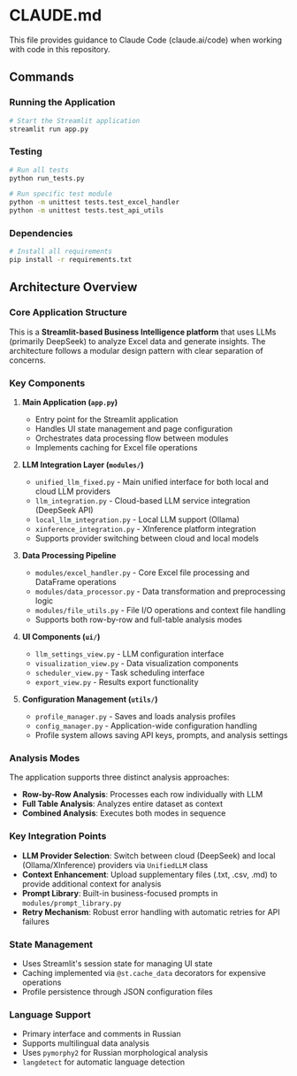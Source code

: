 # CLAUDE.md

This file provides guidance to Claude Code (claude.ai/code) when working with code in this repository.

## Commands

### Running the Application
```bash
# Start the Streamlit application
streamlit run app.py
```

### Testing
```bash
# Run all tests
python run_tests.py

# Run specific test module
python -m unittest tests.test_excel_handler
python -m unittest tests.test_api_utils
```

### Dependencies
```bash
# Install all requirements
pip install -r requirements.txt
```

## Architecture Overview

### Core Application Structure
This is a **Streamlit-based Business Intelligence platform** that uses LLMs (primarily DeepSeek) to analyze Excel data and generate insights. The architecture follows a modular design pattern with clear separation of concerns.

### Key Components

1. **Main Application (`app.py`)**
   - Entry point for the Streamlit application
   - Handles UI state management and page configuration
   - Orchestrates data processing flow between modules
   - Implements caching for Excel file operations

2. **LLM Integration Layer (`modules/`)**
   - `unified_llm_fixed.py` - Main unified interface for both local and cloud LLM providers
   - `llm_integration.py` - Cloud-based LLM service integration (DeepSeek API)
   - `local_llm_integration.py` - Local LLM support (Ollama)
   - `xinference_integration.py` - XInference platform integration
   - Supports provider switching between cloud and local models

3. **Data Processing Pipeline**
   - `modules/excel_handler.py` - Core Excel file processing and DataFrame operations
   - `modules/data_processor.py` - Data transformation and preprocessing logic
   - `modules/file_utils.py` - File I/O operations and context file handling
   - Supports both row-by-row and full-table analysis modes

4. **UI Components (`ui/`)**
   - `llm_settings_view.py` - LLM configuration interface
   - `visualization_view.py` - Data visualization components
   - `scheduler_view.py` - Task scheduling interface
   - `export_view.py` - Results export functionality

5. **Configuration Management (`utils/`)**
   - `profile_manager.py` - Saves and loads analysis profiles
   - `config_manager.py` - Application-wide configuration handling
   - Profile system allows saving API keys, prompts, and analysis settings

### Analysis Modes
The application supports three distinct analysis approaches:
- **Row-by-Row Analysis**: Processes each row individually with LLM
- **Full Table Analysis**: Analyzes entire dataset as context
- **Combined Analysis**: Executes both modes in sequence

### Key Integration Points
- **LLM Provider Selection**: Switch between cloud (DeepSeek) and local (Ollama/XInference) providers via `UnifiedLLM` class
- **Context Enhancement**: Upload supplementary files (.txt, .csv, .md) to provide additional context for analysis
- **Prompt Library**: Built-in business-focused prompts in `modules/prompt_library.py`
- **Retry Mechanism**: Robust error handling with automatic retries for API failures

### State Management
- Uses Streamlit's session state for managing UI state
- Caching implemented via `@st.cache_data` decorators for expensive operations
- Profile persistence through JSON configuration files

### Language Support
- Primary interface and comments in Russian
- Supports multilingual data analysis
- Uses `pymorphy2` for Russian morphological analysis
- `langdetect` for automatic language detection